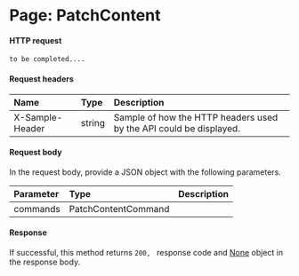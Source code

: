 # Page: PatchContent


#### HTTP request
```http
to be completed....
```
#### Request headers
| Name       | Type | Description|
|:---------------|:--------|:----------|
| X-Sample-Header  | string  | Sample of how the HTTP headers used by the API could be displayed.|

#### Request body
In the request body, provide a JSON object with the following parameters.

| Parameter	   | Type	|Description|
|:---------------|:--------|:----------|
|commands|PatchContentCommand||

#### Response
If successful, this method returns `200, ` response code and [None](../resources/none.md) object in the response body.
